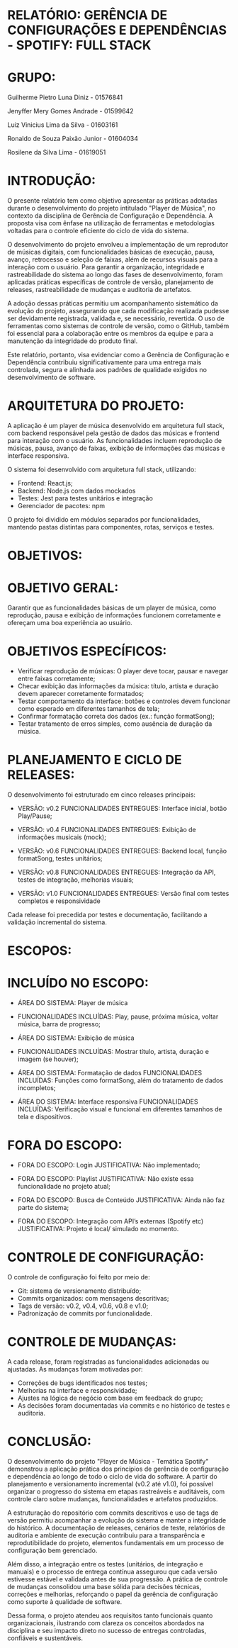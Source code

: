 ﻿# RELATÓRIO: GERÊNCIA DE CONFIGURAÇÕES E DEPENDÊNCIAS - SPOTIFY: FULL STACK 
 
# GRUPO:

Guilherme Pietro Luna Diniz - 01576841

Jenyffer Mery Gomes Andrade - 01599642

Luiz Vinicius Lima da Silva - 01603161

Ronaldo de Souza Paixão Junior - 01604034

Rosilene da Silva Lima - 01619051

# INTRODUÇÃO:

O presente relatório tem como objetivo apresentar as práticas adotadas
durante o desenvolvimento do projeto intitulado "Player de Música", no contexto
da disciplina de Gerência de Configuração e Dependência. A proposta visa com
ênfase na utilização de ferramentas e metodologias voltadas para o controle
eficiente do ciclo de vida do sistema.

O desenvolvimento do projeto envolveu a implementação de um reprodutor
de músicas digitais, com funcionalidades básicas de execução, pausa, avanço,
retrocesso e seleção de faixas, além de recursos visuais para a interação com o
usuário. Para garantir a organização, integridade e rastreabilidade do sistema ao
longo das fases de desenvolvimento, foram aplicadas práticas específicas de
controle de versão, planejamento de releases, rastreabilidade de mudanças e
auditoria de artefatos.

A adoção dessas práticas permitiu um acompanhamento sistemático da
evolução do projeto, assegurando que cada modificação realizada pudesse ser
devidamente registrada, validada e, se necessário, revertida. O uso de
ferramentas como sistemas de controle de versão, como o GitHub, também foi
essencial para a colaboração entre os membros da equipe e para a manutenção
da integridade do produto final.

Este relatório, portanto, visa evidenciar como a Gerência de Configuração
e Dependência contribuiu significativamente para uma entrega mais controlada,
segura e alinhada aos padrões de qualidade exigidos no desenvolvimento de
software.

# ARQUITETURA DO PROJETO:

A aplicação é um player de música desenvolvido em arquitetura full stack,
com backend responsável pela gestão de dados das músicas e frontend para
interação com o usuário. As funcionalidades incluem reprodução de músicas,
pausa, avanço de faixas, exibição de informações das músicas e interface
responsiva.

O sistema foi desenvolvido com arquitetura full stack, utilizando:

- Frontend: React.js;
- Backend: Node.js com dados mockados
- Testes: Jest para testes unitários e integração
- Gerenciador de pacotes: npm

O projeto foi dividido em módulos separados por funcionalidades,
mantendo pastas distintas para componentes, rotas, serviços e testes.

# OBJETIVOS:

# OBJETIVO GERAL:

Garantir que as funcionalidades básicas de um player de música, como
reprodução, pausa e exibição de informações funcionem corretamente e
ofereçam uma boa experiência ao usuário.

# OBJETIVOS ESPECÍFICOS:

- Verificar reprodução de músicas: O player deve tocar, pausar e navegar
entre faixas corretamente;
- Checar exibição das informações da música: título, artista e duração
devem aparecer corretamente formatados;
- Testar comportamento da interface: botões e controles devem funcionar
como esperado em diferentes tamanhos de tela;
- Confirmar formatação correta dos dados (ex.: função formatSong);
- Testar tratamento de erros simples, como ausência de
duração da música.

# PLANEJAMENTO E CICLO DE RELEASES:

O desenvolvimento foi estruturado em cinco releases principais:

- VERSÃO: v0.2
FUNCIONALIDADES ENTREGUES: Interface inicial, botão Play/Pause;


- VERSÃO: v0.4
FUNCIONALIDADES ENTREGUES: Exibição de informações musicais (mock);


- VERSÃO: v0.6
FUNCIONALIDADES ENTREGUES: Backend local, função formatSong, testes unitários;
  

- VERSÃO: v0.8
FUNCIONALIDADES ENTREGUES: Integração da API, testes de integração, melhorias visuais;


- VERSÃO: v1.0
FUNCIONALIDADES ENTREGUES: Versão final com testes completos e responsividade

Cada release foi precedida por testes e documentação, facilitando a validação incremental do sistema.

# ESCOPOS:

# INCLUÍDO NO ESCOPO:

- ÁREA DO SISTEMA: Player de música
- FUNCIONALIDADES INCLUÍDAS: Play, pause, próxima música, voltar
música, barra de progresso;

- ÁREA DO SISTEMA: Exibição de música
- FUNCIONALIDADES INCLUÍDAS: Mostrar título, artista, duração e
imagem (se houver);

- ÁREA DO SISTEMA: Formatação de dados FUNCIONALIDADES INCLUÍDAS: Funções como formatSong, além do
tratamento de dados incompletos;

- ÁREA DO SISTEMA: Interface responsiva FUNCIONALIDADES INCLUÍDAS: Verificação visual e funcional em
diferentes tamanhos de tela e dispositivos.

# FORA DO ESCOPO:

- FORA DO ESCOPO: Login JUSTIFICATIVA: Não implementado;
  
- FORA DO ESCOPO: Playlist JUSTIFICATIVA: Não existe essa funcionalidade no projeto atual;

- FORA DO ESCOPO: Busca de Conteúdo JUSTIFICATIVA: Ainda não faz parte do sistema;

- FORA DO ESCOPO: Integração com API’s externas (Spotify etc) JUSTIFICATIVA: Projeto é local/ simulado no momento.

# CONTROLE DE CONFIGURAÇÃO:

O controle de configuração foi feito por meio de:

- Git: sistema de versionamento distribuído;
- Commits organizados: com mensagens descritivas;
- Tags de versão: v0.2, v0.4, v0.6, v0.8 e v1.0;
- Padronização de commits por funcionalidade.

# CONTROLE DE MUDANÇAS:

A cada release, foram registradas as funcionalidades adicionadas ou
ajustadas. As mudanças foram motivadas por:

- Correções de bugs identificados nos testes;
- Melhorias na interface e responsividade;
- Ajustes na lógica de negócio com base em feedback do grupo;
- As decisões foram documentadas via commits e no histórico de
testes e auditoria.

# CONCLUSÃO:

O desenvolvimento do projeto "Player de Música - Temática Spotify"
demonstrou a aplicação prática dos princípios de gerência de configuração e
dependência ao longo de todo o ciclo de vida do software. A partir do
planejamento e versionamento incremental (v0.2 até v1.0), foi possível organizar
o progresso do sistema em etapas rastreáveis e auditáveis, com controle claro
sobre mudanças, funcionalidades e artefatos produzidos.

A estruturação do repositório com commits descritivos e uso de tags de
versão permitiu acompanhar a evolução do sistema e manter a integridade do
histórico. A documentação de releases, cenários de teste, relatórios de auditoria
e ambiente de execução contribuiu para a transparência e reprodutibilidade do
projeto, elementos fundamentais em um processo de configuração bem
gerenciado.

Além disso, a integração entre os testes (unitários, de integração e
manuais) e o processo de entrega contínua assegurou que cada versão
estivesse estável e validada antes de sua progressão. A prática de controle de
mudanças consolidou uma base sólida para decisões técnicas, correções e
melhorias, reforçando o papel da gerência de configuração como suporte à
qualidade de software.

Dessa forma, o projeto atendeu aos requisitos tanto funcionais quanto
organizacionais, ilustrando com clareza os conceitos abordados na disciplina e
seu impacto direto no sucesso de entregas controladas,
confiáveis e sustentáveis.

